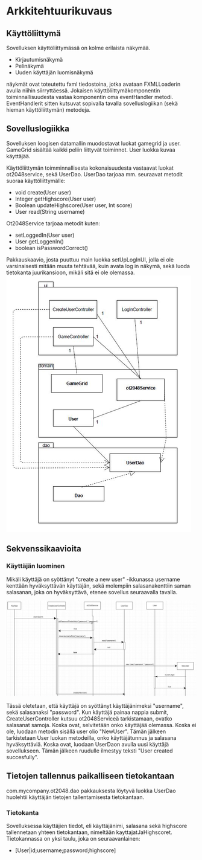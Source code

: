 # Arkkitehtuurikuvaus
## Käyttöliittymä
Sovelluksen käyttöliittymässä on kolme erilaista näkymää.
- Kirjautumisnäkymä
- Pelinäkymä
- Uuden käyttäjän luomisnäkymä

näykmät ovat toteutettu fxml tiedostoina, jotka avataan FXMLLoaderin avulla niihin siirryttäessä. Jokaisen käyttöliittymäkomponentin toiminnallisuudesta vastaa komponentin oma eventHandler metodi. EventHandlerit sitten kutsuvat sopivalla tavalla sovelluslogiikan (sekä hieman käyttöliittymän) metodeja.

## Sovelluslogiikka
Sovelluksen loogisen datamallin muodostavat luokat gamegrid ja user. GameGrid sisältää kaikki peliin liittyvät toiminnot. User luokka kuvaa käyttäjää.


Käyttöliittymän toimminnallisesta kokonaisuudesta vastaavat luokat ot2048service, sekä UserDao.
UserDao tarjoaa mm. seuraavat metodit suoraa käyttöliittymälle:

- void create(User user)
- Integer getHighscore(User user)
- Boolean updateHighscore(User user, Int score)
- User read(String username)



Ot2048Service tarjoaa metodit kuten:
- setLoggedIn(User user)
- User getLoggenIn()
- boolean isPasswordCorrect()








Pakkauskaavio, josta puuttuu main luokka setUpLogInUI, jolla ei ole varsinaisesti mitään muuta tehtävää, kuin avata log in näkymä, sekä luoda tietokanta juurikansioon, mikäli sitä ei ole olemassa.
<img src="https://github.com/lehtoneo/ot-harjoitustyo/blob/master/ot2048/dokumentaatio/kuvia/uusiPakkausKaavioKuva.JPG">

## Sekvenssikaavioita

### Käyttäjän luominen

Mikäli käyttäjä on syöttänyt "create a new user" -ikkunassa username kenttään hyväksyttävän käyttäjän, sekä molempiin salasanakenttiin saman salasanan, joka on hyväksyttävä, etenee sovellus seuraavalla tavalla.


<img src="https://github.com/lehtoneo/ot-harjoitustyo/blob/master/ot2048/dokumentaatio/kuvia/ohtesekvenssiuusi.JPG">

 Tässä oletetaan, että käyttäjä on syöttänyt käyttäjänimeksi "username", sekä salasanaksi "password".
 Kun käyttäjä painaa nappia submit, CreateUserController kutsuu ot2048Serviceä tarkistamaan, ovatko salasanat samoja. Koska ovat, selvitetään onko käyttäjää olemassa. Koska ei ole, luodaan metodin sisällä user olio "NewUser". Tämän jälkeen tarkistetaan User luokan metodeilla, onko käyttäjätunnus ja salasana hyväksyttäviä. Koska ovat, luodaan UserDaon avulla uusi käyttäjä sovellukseen. Tämän jälkeen ruudulle ilmestyy teksti "User created succesfully".

## Tietojen tallennus paikalliseen tietokantaan
com.mycompany.ot2048.dao pakkauksesta löytyvä luokka UserDao huolehtii käyttäjän tietojen tallentamisesta tietokantaan.

### Tietokanta

Sovelluksessa käyttäjien tiedot, eli käyttäjänimi, salasana sekä highscore tallennetaan yhteen tietokantaan, nimeltään kayttajatJaHighscoret. Tietokannassa on yksi taulu, joka on seuraavanlainen:
- [User|id;username;password;highscore]

